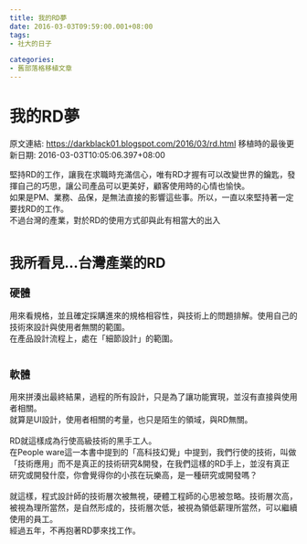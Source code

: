 ```yaml
---
title: 我的RD夢
date: 2016-03-03T09:59:00.001+08:00
tags: 
- 社大的日子

categories:
- 舊部落格移植文章
---
```


# 我的RD夢

原文連結: https://darkblack01.blogspot.com/2016/03/rd.html
移植時的最後更新日期: 2016-03-03T10:05:06.397+08:00

堅持RD的工作，讓我在求職時充滿信心，唯有RD才握有可以改變世界的鑰匙，發揮自己的巧思，讓公司產品可以更美好，顧客使用時的心情也愉快。<br />如果是PM、業務、品保，是無法直接的影響這些事。所以，一直以來堅持著一定要找RD的工作。<br />不過台灣的產業，對於RD的使用方式卻與此有相當大的出入<br /><br /><h2><span style="font-size: x-large;">我所看見...台灣產業的RD</span></h2><h3><span style="font-size: large;">硬體</span></h3>用來看規格，並且確定採購進來的規格相容性，與技術上的問題排解。使用自己的技術來設計與使用者無關的範圍。<br />在產品設計流程上，處在「細節設計」的範圍。<br /><br /><h3><span style="font-size: large;">軟體</span></h3>用來拼湊出最終結果，過程的所有設計，只是為了讓功能實現，並沒有直接與使用者相關。<br />就算是UI設計，使用者相關的考量，也只是陌生的領域，與RD無關。<br /><br />RD就這樣成為行使高級技術的黑手工人。<br />在People ware這一本書中提到的「高科技幻覺」中提到，我們行使的技術，叫做「技術應用」而不是真正的技術研究&amp;開發，在我們這樣的RD手上，並沒有真正研究或開發什麼，你會覺得你的小孩在玩樂高，是一種研究或開發嗎？<br /><br />就這樣，程式設計師的技術層次被無視，硬體工程師的心思被忽略。技術層次高，被視為理所當然，是自然形成的，技術層次低，被視為領低薪理所當然，可以繼續使用的員工。<br />經過五年，不再抱著RD夢來找工作。
